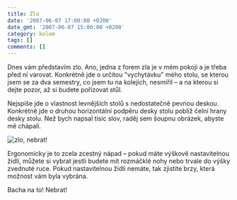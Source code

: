 ```yaml
---
title: Zlo
date: '2007-06-07 17:00:00 +0200'
date_gmt: '2007-06-07 15:00:00 +0200'
category: kolem
tags: []
comments: []
---
```

<p>Dnes vám představím zlo. Ano, jedna z forem zla je v mém pokoji a je třeba před ní varovat. Konkrétně jde o určitou "vychytávku" mého stolu, se kterou jsem se za dva semestry, co jsem tu na kolejích, nesmířil &ndash; a na kterou si dejte pozor, až si budete pořizovat stůl.</p>
<p>Nejspíše jde o vlastnost levnějších stolů s nedostatečně pevnou deskou. Konkrétně jde o druhou horizontální podpěru desky stolu poblíž čelní hrany desky stolu. Než bych napsal tisíc slov, raděj sem šoupnu obrázek, abyste mě chápali.</p>
<div >
<img src="/assets/migrated/old-images/zlo.jpg" alt="zlo, nebrat!">
</div>
<p>Ergonomicky je to zcela zcestný nápad &ndash; pokud máte výškově nastavitelnou židli, můžete si vybrat jestli budete mít rozmáčklé nohy nebo trvale do výšky zvednuté ruce. Pokud nastavitelnou židli nemáte, tak zjistíte brzy, která možnost vám byla vybrána.</p>
<p>Bacha na to! Nebrat!</p>
